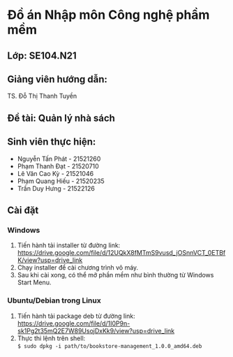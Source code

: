 # Đồ án Nhập môn Công nghệ phầm mềm

## Lớp: SE104.N21
## Giảng viên hướng dẫn: 

TS. Đỗ Thị Thanh Tuyền

## Đề tài: Quản lý nhà sách

## Sinh viên thực hiện:

- Nguyễn Tấn Phát - 21521260
- Phạm Thanh Đạt - 21520710
- Lê Văn Cao Kỳ - 21521046
- Phạm Quang Hiếu - 21520235
- Trần Duy Hưng - 21522126

## Cài đặt

### Windows
    
1. Tiến hành tải installer từ đường link: https://drive.google.com/file/d/12UQkX8fMTmS9vusd_jOSnnVCT_0ETBfK/view?usp=drive_link
2. Chạy installer để cài chương trình vô máy.
3. Sau khi cài xong, có thể mở phần mềm như bình thường từ Windows Start Menu.

### Ubuntu/Debian trong Linux

1. Tiến hành tải package deb từ đường link: https://drive.google.com/file/d/1I0P9n-sk1Pg2t35mQ2E7W89UsojDxKk9/view?usp=drive_link
2. Thực thi lệnh trên shell:<br>
```$ sudo dpkg -i path/to/bookstore-management_1.0.0_amd64.deb```
